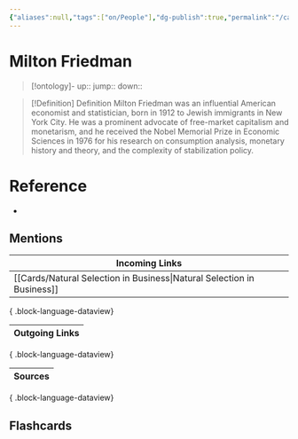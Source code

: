 ```yaml
---
{"aliases":null,"tags":["on/People"],"dg-publish":true,"permalink":"/cards/milton-friedman/","dgPassFrontmatter":true}
---
```


# Milton Friedman

> [!ontology]-
> up:: 
> jump:: 
> down:: 

> [!Definition] Definition
> Milton Friedman was an influential American economist and statistician, born in 1912 to Jewish immigrants in New York City. He was a prominent advocate of free-market capitalism and monetarism, and he received the Nobel Memorial Prize in Economic Sciences in 1976 for his research on consumption analysis, monetary history and theory, and the complexity of stabilization policy.

# Reference
- 

## Mentions
| Incoming Links                                                            |
| ------------------------------------------------------------------------- |
| [[Cards/Natural Selection in Business\|Natural Selection in Business]] |

{ .block-language-dataview}

| Outgoing Links |
| -------------- |

{ .block-language-dataview}

| Sources |
| ------- |

{ .block-language-dataview}

## Flashcards 
